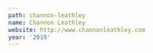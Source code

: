 ```yaml
---
path: channon-leathley
name: Channon Leathley
website: http://www.channonleathley.com
year: '2019'
---
```

